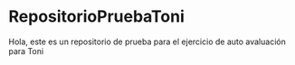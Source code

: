 # RepositorioPruebaToni
Hola, este es un repositorio de prueba para el ejercicio de auto avaluación para Toni
